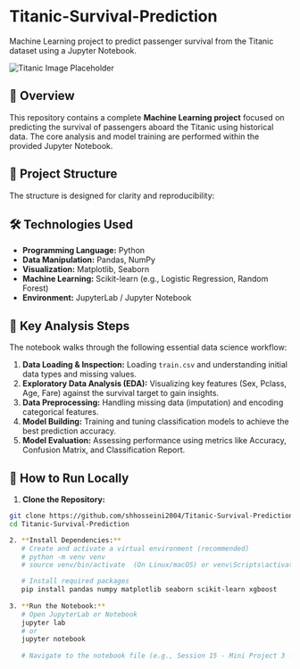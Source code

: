 # Titanic-Survival-Prediction
Machine Learning project to predict passenger survival from the Titanic dataset using a Jupyter Notebook.

![Titanic Image Placeholder](https://via.placeholder.com/800x300?text=Titanic+Survival+Analysis)

## 🌟 Overview
This repository contains a complete **Machine Learning project** focused on predicting the survival of passengers aboard the Titanic using historical data. The core analysis and model training are performed within the provided Jupyter Notebook.

## 📁 Project Structure
The structure is designed for clarity and reproducibility:

## 🛠️ Technologies Used
- **Programming Language:** Python
- **Data Manipulation:** Pandas, NumPy
- **Visualization:** Matplotlib, Seaborn
- **Machine Learning:** Scikit-learn (e.g., Logistic Regression, Random Forest)
- **Environment:** JupyterLab / Jupyter Notebook

## 🚀 Key Analysis Steps
The notebook walks through the following essential data science workflow:

1.  **Data Loading & Inspection:** Loading `train.csv` and understanding initial data types and missing values.
2.  **Exploratory Data Analysis (EDA):** Visualizing key features (Sex, Pclass, Age, Fare) against the survival target to gain insights.
3.  **Data Preprocessing:** Handling missing data (imputation) and encoding categorical features.
4.  **Model Building:** Training and tuning classification models to achieve the best prediction accuracy.
5.  **Model Evaluation:** Assessing performance using metrics like Accuracy, Confusion Matrix, and Classification Report.

## 🎯 How to Run Locally
1.  **Clone the Repository:**
```bash
git clone https://github.com/shhosseini2004/Titanic-Survival-Prediction.git
cd Titanic-Survival-Prediction

2. **Install Dependencies:**
   # Create and activate a virtual environment (recommended)
   # python -m venv venv
   # source venv/bin/activate  (On Linux/macOS) or venv\Scripts\activate (On Windows)

   # Install required packages
   pip install pandas numpy matplotlib seaborn scikit-learn xgboost
   
3. **Run the Notebook:**
   # Open JupyterLab or Notebook
   jupyter lab 
   # or
   jupyter notebook
   
   # Navigate to the notebook file (e.g., Session 15 - Mini Project 3 - Titanic.ipynb) and run all cells.
